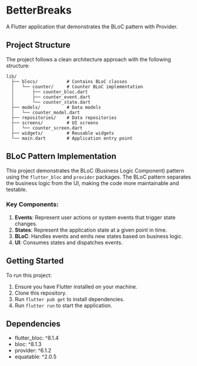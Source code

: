 # BetterBreaks

A Flutter application that demonstrates the BLoC pattern with Provider.

## Project Structure

The project follows a clean architecture approach with the following structure:

```
lib/
  ├── blocs/           # Contains BLoC classes
  │   └── counter/     # Counter BLoC implementation
  │       ├── counter_bloc.dart
  │       ├── counter_event.dart
  │       └── counter_state.dart
  ├── models/          # Data models
  │   └── counter_model.dart
  ├── repositories/    # Data repositories
  ├── screens/         # UI screens
  │   └── counter_screen.dart
  ├── widgets/         # Reusable widgets
  └── main.dart        # Application entry point
```

## BLoC Pattern Implementation

This project demonstrates the BLoC (Business Logic Component) pattern using the `flutter_bloc` and `provider` packages. The BLoC pattern separates the business logic from the UI, making the code more maintainable and testable.

### Key Components:

1. **Events**: Represent user actions or system events that trigger state changes.
2. **States**: Represent the application state at a given point in time.
3. **BLoC**: Handles events and emits new states based on business logic.
4. **UI**: Consumes states and dispatches events.

## Getting Started

To run this project:

1. Ensure you have Flutter installed on your machine.
2. Clone this repository.
3. Run `flutter pub get` to install dependencies.
4. Run `flutter run` to start the application.

## Dependencies

- flutter_bloc: ^8.1.4
- bloc: ^8.1.3
- provider: ^6.1.2
- equatable: ^2.0.5
